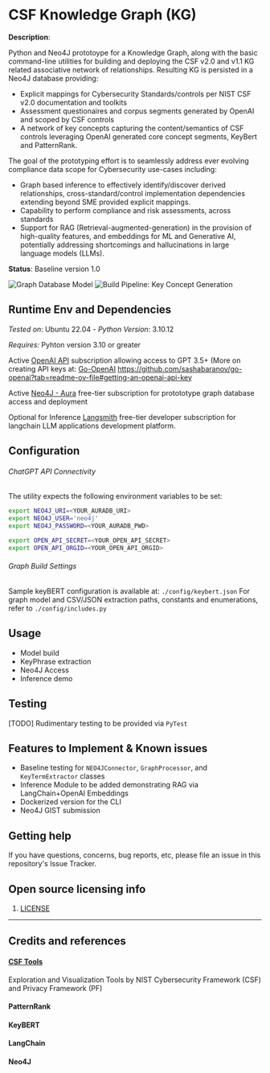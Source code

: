 # CSF Knowledge Graph (KG)

**Description**:  

Python and Neo4J prototoype for a Knowledge Graph, along with the basic command-line utilities for building and deploying the CSF v2.0 and v1.1 KG related associative network of relationships. Resulting KG is persisted in a Neo4J database providing:
 - Explicit mappings for Cybersecurity Standards/controls per NIST CSF v2.0 documentation and toolkits
 - Assessment questionaires and corpus segments generated by OpenAI and scoped by CSF controls
 - A network of key concepts capturing the content/semantics of CSF controls leveraging OpenAI generated core concept segments, KeyBert and PatternRank.

The goal of the prototyping effort is to seamlessly address ever evolving compliance data scope for Cybersecurity use-cases including:

- Graph based inference to effectively identify/discover derived relationships, cross-standard/control implementation dependencies extending beyond SME provided explicit mappings. 
- Capability to perform compliance and risk assessments, across standards
- Support for RAG (Retrieval-augmented-generation) in the provision of high-quality features, and embeddings for ML and Generative AI, potentially addressing shortcomings and hallucinations in large language models (LLMs).

**Status**:  Baseline version 1.0

![**Graph Database Model**](./docs/Flows.drawio.png)
![**Build Pipeline: Key Concept Generation**](./docs/Flows.drawio.png)

## Runtime Env and Dependencies
*Tested on*: Ubuntu 22.04 - *Python Version*: 3.10.12 

*Requires:* Pyhton version 3.10 or greater

Active [OpenAI API](https://platform.openai.com/) subscription allowing access to GPT 3.5+ (More on creating API keys at: [Go-OpenAI](https://github.com/sashabaranov/go-openai?tab=readme-ov-file#getting-an-openai-api-key) https://github.com/sashabaranov/go-openai?tab=readme-ov-file#getting-an-openai-api-key

Active [Neo4J - Aura](https://neo4j.com/cloud/platform/aura-graph-database/) free-tier subscription for protototype graph database access and deployment 

Optional for Inference [Langsmith](https://smith.langchain.com/) free-tier developer subscription for langchain LLM applications development platform.

## Configuration

###### ChatGPT API Connectivity

The utility expects the following environment variables to be set:

```bash
export NEO4J_URI=<YOUR_AURADB_URI>
export NEO4J_USER='neo4j'
export NEO4J_PASSWORD=<YOUR_AURADB_PWD>

export OPEN_API_SECRET=<YOUR_OPEN_API_SECRET>
export OPEN_API_ORGID=<YOUR_OPEN_API_ORGID>
```

###### Graph Build Settings

Sample keyBERT configuration is available at: `./config/keybert.json`
For graph model and CSV/JSON extraction paths, constants and enumerations, refer to `./config/includes.py`


## Usage

+ Model build 
+ KeyPhrase extraction 
+ Neo4J Access
+ Inference demo 

## Testing

[TODO] Rudimentary testing to be provided via `PyTest`

## Features to Implement & Known issues

- Baseline testing for `NEO4JConnector`, `GraphProcessor`, and `KeyTermExtractor` classes
- Inference Module to be added demonstrating RAG via LangChain+OpenAI Embeddings
- Dockerized version for the CLI
- Neo4J GIST submission

## Getting help

If you have questions, concerns, bug reports, etc, please file an issue in this repository's Issue Tracker.

## Open source licensing info
1. [LICENSE](LICENSE)

----
## Credits and references

#### [CSF Tools](https://csf.tools/) 

Exploration and Visualization Tools by NIST Cybersecurity Framework (CSF) and Privacy Framework (PF)

#### PatternRank

#### KeyBERT

#### LangChain

#### Neo4J

